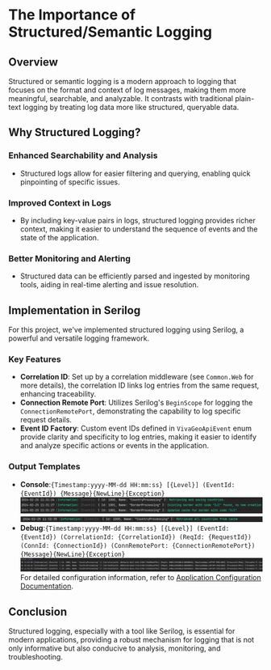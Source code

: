 ﻿# The Importance of Structured/Semantic Logging

## Overview

Structured or semantic logging is a modern approach to logging that focuses on the format and context of log messages, making them more meaningful, searchable, and analyzable. It contrasts with traditional plain-text logging by treating log data more like structured, queryable data.

## Why Structured Logging?

### Enhanced Searchability and Analysis
- Structured logs allow for easier filtering and querying, enabling quick pinpointing of specific issues.

### Improved Context in Logs
- By including key-value pairs in logs, structured logging provides richer context, making it easier to understand the sequence of events and the state of the application.

### Better Monitoring and Alerting
- Structured data can be efficiently parsed and ingested by monitoring tools, aiding in real-time alerting and issue resolution.

## Implementation in Serilog

For this project, we've implemented structured logging using Serilog, a powerful and versatile logging framework.

### Key Features
- **Correlation ID**: Set up by a correlation middleware (see `Common.Web` for more details), the correlation ID links log entries from the same request, enhancing traceability.
- **Connection Remote Port**: Utilizes Serilog's `BeginScope` for logging the `ConnectionRemotePort`, demonstrating the capability to log specific request details.
- **Event ID Factory**: Custom event IDs defined in `VivaGeoApiEvent` enum provide clarity and specificity to log entries, making it easier to identify and analyze specific actions or events in the application.

### Output Templates
- **Console**:`{Timestamp:yyyy-MM-dd HH:mm:ss} [{Level}] (EventId: {EventId}) {Message}{NewLine}{Exception}`
![console1.PNG](Images%2FLogging%2Fconsole1.PNG)![console2.PNG](Images%2FLogging%2Fconsole2.PNG)
- **Debug**:`{Timestamp:yyyy-MM-dd HH:mm:ss} [{Level}] (EventId: {EventId}) (CorrelationId: {CorrelationId}) (ReqId: {RequestId}) (ConnId: {ConnectionId}) (ConnRemotePort: {ConnectionRemotePort}) {Message}{NewLine}{Exception}`
![debug.PNG](Images%2FLogging%2Fdebug.PNG)
For detailed configuration information, refer to [Application Configuration Documentation](Application_Configuration.md).

## Conclusion

Structured logging, especially with a tool like Serilog, is essential for modern applications, providing a robust mechanism for logging that is not only informative but also conducive to analysis, monitoring, and troubleshooting.
